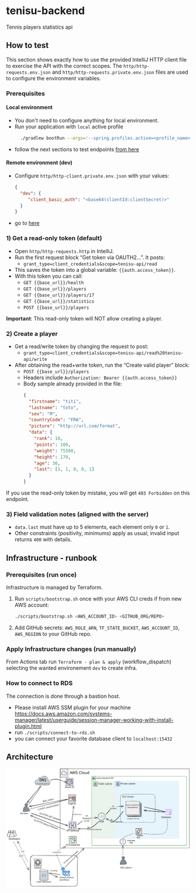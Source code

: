 # tenisu-backend
Tennis players statistics api

## How to test

This section shows exactly how to use the provided IntelliJ HTTP client file to exercise the API with the correct scopes.
The `http/http-requests.env.json` and `http/http-requests.private.env.json` files are used to configure the environment variables.

### Prerequisites
#### Local environment
- You don't need to configure anything for local environment.
- Run your application with `local` active profile
    ```bash
      ./gradlew bootRun --args='--spring.profiles.active=<profile_name>'
    ```
- follow the next sections to test endpoints [from here](#get-a-read-only-token-default)

#### Remote environment (dev)
- Configure `http/http-client.private.env.json` with your values:
  ```json
  {
    "dev": {
       "client_basic_auth": "<base64(clientId:clientSecret)>"
    }
  }
  ```
- go to [here](#get-a-read-only-token-default)

### 1) Get a read-only token (default)
- Open `http/http-requests.http` in IntelliJ.
- Run the first request block “Get token via OAUTH2…”. It posts:
    - `grant_type=client_credentials&scope=tenisu-api/read`
- This saves the token into a global variable: `{{auth.access_token}}`.
- With this token you can call:
    - `GET {{base_url}}/health`
    - `GET {{base_url}}/players`
    - `GET {{base_url}}/players/17`
    - `GET {{base_url}}/statistics`
    - `POST {{base_url}}/players`


**Important**: This read-only token will NOT allow creating a player.

### 2) Create a player
- Get a read/write token by changing the request to post:
    - `grant_type=client_credentials&scope=tenisu-api/read%20tenisu-api/write`
- After obtaining the read+write token, run the “Create valid player” block:
    - `POST {{base_url}}/players`
    - Headers include `Authorization: Bearer {{auth.access_token}}`
    - Body sample already provided in the file:
      ```json
      {
        "firstname": "titi",
        "lastname": "toto",
        "sex": "M",
        "countryCode": "FRA",
        "picture": "http://url.com/format",
        "data": {
          "rank": 10,
          "points": 100,
          "weight": 75500,
          "height": 170,
          "age": 30,
          "last": [1, 1, 0, 0, 1]
        }
      }
      ```

If you use the read-only token by mistake, you will get `403 Forbidden` on this endpoint.

### 3) Field validation notes (aligned with the server)
- `data.last` must have up to 5 elements, each element only `0` or `1`.
- Other constraints (positivity, minimums) apply as usual; invalid input returns `400` with details.



## Infrastructure - runbook

### Prerequisites (run once)
Infrastructure is managed by Terraform.

1. Run `scripts/bootstrap.sh` once with your AWS CLI creds if from new AWS account:
   ```bash
   ./scripts/bootstrap.sh <AWS_ACCOUNT_ID> <GITHUB_ORG/REPO>
   ```
   
2. Add GitHub secrets: `AWS_ROLE_ARN`, `TF_STATE_BUCKET`, `AWS_ACCOUNT_ID`, `AWS_REGION` to your GitHub repo.

### Apply Infrastructure changes (run manually)

From Actions tab run `Terraform - plan & apply` (workflow_dispatch) selecting the wanted environement
`dev` to create infra.

### How to connect to RDS

The connection is done through a bastion host.

* Please install AWS SSM plugin for your machine https://docs.aws.amazon.com/systems-manager/latest/userguide/session-manager-working-with-install-plugin.html
* run `./scripts/connect-to-rds.sh`
* you can connect your favorite database client to `localhost:15432`

## Architecture
![App Logo](/documentation/tenisu-backend-aws-architecture.svg)
